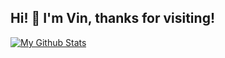 ## Hi! :wave: I'm Vin, thanks for visiting!

[![My Github Stats](https://github-readme-stats.vercel.app/api?username=vinnyA3)](https://github.com/anuraghazra/github-readme-stats)
